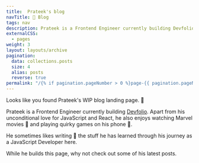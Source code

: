 ```yaml
---
title:  Prateek's blog
navTitle: 📔 Blog
tags: nav
description: Prateek is a Frontend Engineer currently building Devfolio. Check out the stuff he's been writing lately
externalCSS: 
  - pages
weight: 3
layout: layouts/archive
pagination:
  data: collections.posts
  size: 4
  alias: posts
  reverse: true
permalink: "/{% if pagination.pageNumber > 0 %}page-{{ pagination.pageNumber + 1 }}/{% endif %}index.html"
---
```


Looks like you found Prateek's WIP blog landing page. 🛬

Prateek is a Frontend Engineer currently building [Devfolio](https://devfolio.co).
Apart from his unconditional love for JavaScript and React, he also enjoys watching Marvel movies 🎥  and playing quirky games on his phone 📱.

He sometimes likes writing 📝 the stuff he has learned through his journey as a JavaScript Developer here.

While he builds this page, why not check out some of his latest posts.